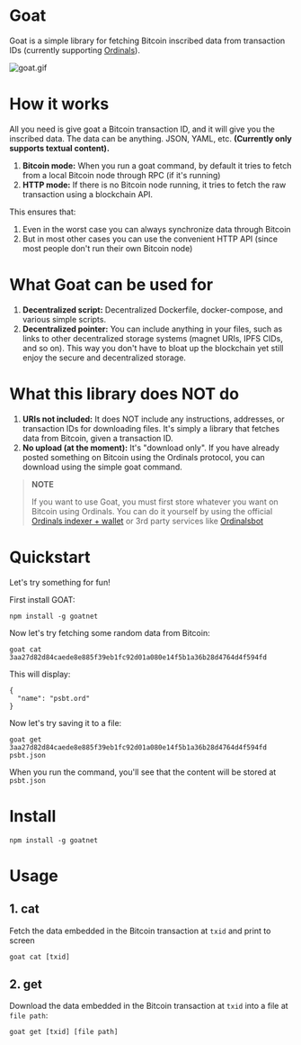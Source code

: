 # Goat

Goat is a simple library for fetching Bitcoin inscribed data from transaction IDs (currently supporting [Ordinals](https://ordinals.com)).

![goat.gif](goat.gif)

# How it works

All you need is give goat a Bitcoin transaction ID, and it will give you the inscribed data. The data can be anything. JSON, YAML, etc. **(Currently only supports textual content).**

1. **Bitcoin mode:** When you run a goat command, by default it tries to fetch from a local Bitcoin node through RPC (if it's running)
2. **HTTP mode:** If there is no Bitcoin node running, it tries to fetch the raw transaction using a blockchain API.

This ensures that:

1. Even in the worst case you can always synchronize data through Bitcoin
2. But in most other cases you can use the convenient HTTP API (since most people don't run their own Bitcoin node)

# What Goat can be used for

1. **Decentralized script:** Decentralized Dockerfile, docker-compose, and various simple scripts.
2. **Decentralized pointer:** You can include anything in your files, such as links to other decentralized storage systems (magnet URIs, IPFS CIDs, and so on). This way you don't have to bloat up the blockchain yet still enjoy the secure and decentralized storage.

# What this library does NOT do

1. **URIs not included:** It does NOT include any instructions, addresses, or transaction IDs for downloading files. It's simply a library that fetches data from Bitcoin, given a transaction ID.
2. **No upload (at the moment):** It's "download only". If you have already posted something on Bitcoin using the Ordinals protocol, you can download using the simple goat command.

> **NOTE**
> 
> If you want to use Goat, you must first store whatever you want on Bitcoin using Ordinals. You can do it yourself by using the official [Ordinals indexer + wallet](https://ordinals.com) or 3rd party services like [Ordinalsbot](https://ordinalsbot.com/)

# Quickstart

Let's try something for fun!

First install GOAT:

```
npm install -g goatnet
```

Now let's try fetching some random data from Bitcoin:

```
goat cat 3aa27d82d84caede8e885f39eb1fc92d01a080e14f5b1a36b28d4764d4f594fd
```

This will display:

```
{
  "name": "psbt.ord"
}
```

Now let's try saving it to a file:

```
goat get 3aa27d82d84caede8e885f39eb1fc92d01a080e14f5b1a36b28d4764d4f594fd psbt.json
```

When you run the command, you'll see that the content will be stored at `psbt.json`


# Install

```
npm install -g goatnet
```


# Usage

## 1. cat

Fetch the data embedded in the Bitcoin transaction at `txid` and print to screen

```
goat cat [txid]
```

## 2. get

Download the data embedded in the Bitcoin transaction at `txid` into a file at `file path`:

```
goat get [txid] [file path]
```

